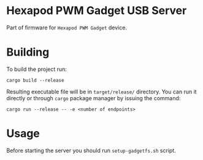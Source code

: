 # Hexapod PWM Gadget USB Server

Part of firmware for `Hexapod PWM Gadget` device.

# Building

To build the project run:
```
cargo build --release
```

Resulting executable file will be in
`target/release/` directory. You can
run it directly or through `cargo`
package manager by issuing the command:
```
cargo run --release -- -e <number of endpoints>
```

# Usage

Before starting the server you should run
`setup-gadgetfs.sh` script.
